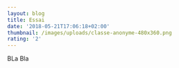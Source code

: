 ```yaml
---
layout: blog
title: Essai
date: '2018-05-21T17:06:18+02:00'
thumbnail: /images/uploads/classe-anonyme-480x360.png
rating: '2'
---
```

BLa Bla
